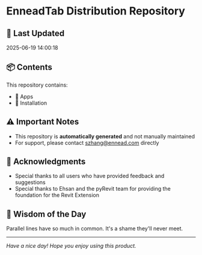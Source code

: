 # EnneadTab Distribution Repository

## 📅 Last Updated
2025-06-19 14:00:18



## 📦 Contents
This repository contains:
- 📂 Apps
- 📂 Installation

## ⚠️ Important Notes
- This repository is **automatically generated** and not manually maintained
- For support, please contact szhang@ennead.com directly

## 🙏 Acknowledgments
- Special thanks to all users who have provided feedback and suggestions
- Special thanks to Ehsan and the pyRevit team for providing the foundation for the Revit Extension

## 💭 Wisdom of the Day
Parallel lines have so much in common. It's a shame they'll never meet.

---
*Have a nice day! Hope you enjoy using this product.*
